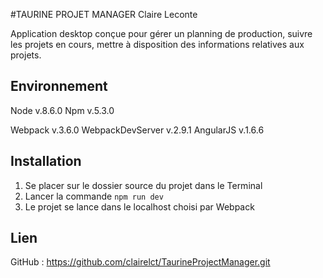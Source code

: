 #TAURINE PROJET MANAGER
Claire Leconte

Application desktop conçue pour gérer un planning de production, suivre les projets en cours, mettre à disposition des informations relatives aux projets.

## Environnement

Node v.8.6.0
Npm v.5.3.0

Webpack v.3.6.0
WebpackDevServer v.2.9.1
AngularJS v.1.6.6

## Installation

1. Se placer sur le dossier source du projet dans le Terminal
2. Lancer la commande `npm run dev`
3. Le projet se lance dans le localhost choisi par Webpack

## Lien

GitHub :
https://github.com/clairelct/TaurineProjectManager.git

